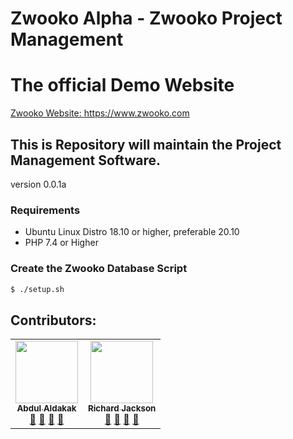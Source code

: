 # Zwooko Alpha - Zwooko Project Management

# The official Demo Website
[Zwooko Website: https://www.zwooko.com ](https://www.zwooko.com)

## This is Repository will maintain the Project Management Software.
version 0.0.1a

### Requirements
* Ubuntu Linux Distro 18.10 or higher, preferable 20.10
* PHP 7.4 or Higher

### Create the Zwooko Database Script

``` sh
$ ./setup.sh
```
## Contributors:

<table>
  <tbody>
    <tr>
      <td align="center">
        <a href="https://github.com/OMDTech">
          <img src="https://avatars.githubusercontent.com/u/56205039?v=4?s=100" width="100px;" alt=""/><br />
          <sub><b>Abdul Aldakak</b></sub>
        </a><br />
        <a href="#question-OMDTech" title="Answering Questions">💬</a>
        <a href="https://github.com/Cyberican/zwooko/commits?author=OMDTech" title="Documentation">📖</a>
        <a href="https://github.com/Cyberican/zwooko/pulls?q=is%3Apr+reviewed-by%3AOMDTech" title="Reviewed Pull Requests">👀</a>
        <a href="#talk-OMDTech" title="Talks">📢</a>
      </td>        
      <td align="center">
        <a href="https://github.com/denezt">
          <img src="https://avatars.githubusercontent.com/u/635974?v=4?s=100" width="100px;" alt=""/><br />
          <sub><b>Richard Jackson</b></sub>
        </a><br />
        <a href="#question-denezt" title="Answering Questions">💬</a>
        <a href="https://github.com/Cyberican/zwooko/commits?author=denezt" title="Documentation">📖</a>
        <a href="https://github.com/Cyberican/zwooko/pulls?q=is%3Apr+reviewed-by%3Adenezt" title="Reviewed Pull Requests">👀</a>
        <a href="#talk-denezt" title="Talks">📢</a>
      </td>
    </tr>
  </tbody>
</table>
